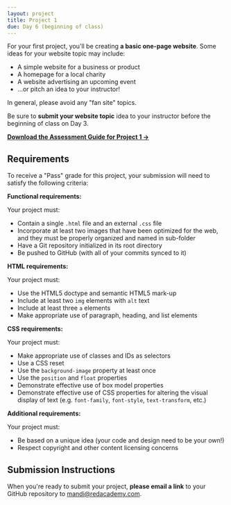 ```yaml
---
layout: project
title: Project 1
due: Day 6 (beginning of class)
---
```


For your first project, you'll be creating **a basic one-page website**. Some ideas for your website topic may include:

- A simple website for a business or product
- A homepage for a local charity
- A website advertising an upcoming event
- ...or pitch an idea to your instructor!

In general, please avoid any "fan site" topics.

Be sure to **submit your website topic** idea to your instructor before the beginning of class on Day 3.

**[Download the Assessment Guide for Project 1 &rarr;](/public/files/wdf-project1-assessment.pdf)**

## Requirements

To receive a "Pass" grade for this project, your submission will need to satisfy the following criteria:

**Functional requirements:**

Your project must:

- Contain a single `.html` file and an external `.css` file
- Incorporate at least two images that have been optimized for the web, and they must be properly organized and named in sub-folder
- Have a Git repository initialized in its root directory
- Be pushed to GitHub (with all of your commits synced to it)

**HTML requirements:**

Your project must:

- Use the HTML5 doctype and semantic HTML5 mark-up
- Include at least two `img` elements with `alt` text
- Include at least three `a` elements
- Make appropriate use of paragraph, heading, and list elements

**CSS requirements:**

Your project must:

- Make appropriate use of classes and IDs as selectors
- Use a CSS reset
- Use the `background-image` property at least once
- Use the `position` and `float` properties
- Demonstrate effective use of box model properties
- Demonstrate effective use of CSS properties for altering the visual display of text (e.g. `font-family`, `font-style`, `text-transform`, etc.)

**Additional requirements:**

Your project must:

- Be based on a unique idea (your code and design need to be your own!)
- Respect copyright and other content licensing concerns

## Submission Instructions

When you're ready to submit your project, **please email a link** to your GitHub repository to [mandi@redacademy.com](mailto:mandi@redacademy.com).
